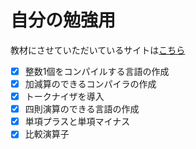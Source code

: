 # 自分の勉強用

教材にさせていただいているサイトは[こちら](https://www.sigbus.info/compilerbook)

- [x] 整数1個をコンパイルする言語の作成
- [x] 加減算のできるコンパイラの作成
- [x] トークナイザを導入
- [x] 四則演算のできる言語の作成
- [x] 単項プラスと単項マイナス
- [x] 比較演算子
